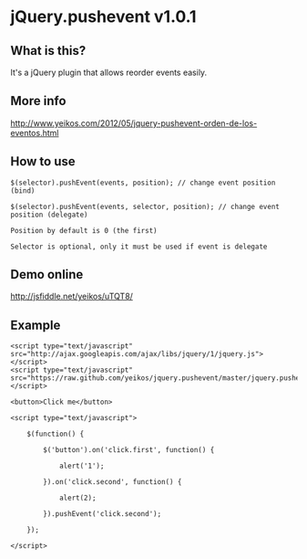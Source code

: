 jQuery.pushevent v1.0.1
==================================================

What is this?
--------------------------------------

It's a jQuery plugin that allows reorder events easily.

More info
--------------------------------------

http://www.yeikos.com/2012/05/jquery-pushevent-orden-de-los-eventos.html

How to use
--------------------------------------

	$(selector).pushEvent(events, position); // change event position (bind)

	$(selector).pushEvent(events, selector, position); // change event position (delegate)

	Position by default is 0 (the first)

	Selector is optional, only it must be used if event is delegate

Demo online
--------------------------------------

http://jsfiddle.net/yeikos/uTQT8/

Example
--------------------------------------
	
	<script type="text/javascript" src="http://ajax.googleapis.com/ajax/libs/jquery/1/jquery.js"></script>
	<script type="text/javascript" src="https://raw.github.com/yeikos/jquery.pushevent/master/jquery.pushevent.js"></script>

	<button>Click me</button>

	<script type="text/javascript">

		$(function() {

			$('button').on('click.first', function() {

				alert('1');

			}).on('click.second', function() {

				alert(2);

			}).pushEvent('click.second');
			
		});
		
	</script>
